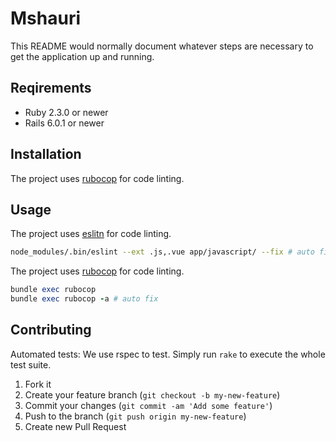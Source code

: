 # Mshauri
This README would normally document whatever steps are necessary to get the
application up and running.


## Reqirements

- Ruby 2.3.0 or newer
- Rails 6.0.1 or newer

## Installation

The project uses [rubocop](https://github.com/rubocop-hq/rubocop) for code linting.


## Usage

The project uses [eslitn](https://github.com/eslint/eslint) for code linting.

```bash
node_modules/.bin/eslint --ext .js,.vue app/javascript/ --fix # auto fix
```

The project uses [rubocop](https://github.com/rubocop-hq/rubocop) for code linting.
```rb
bundle exec rubocop
bundle exec rubocop -a # auto fix
```


## Contributing

Automated tests: We use rspec to test. Simply run `rake` to execute the whole test suite.

1. Fork it
2. Create your feature branch (`git checkout -b my-new-feature`)
3. Commit your changes (`git commit -am 'Add some feature'`)
4. Push to the branch (`git push origin my-new-feature`)
5. Create new Pull Request
